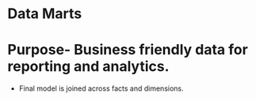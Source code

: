 # Data Marts
# Purpose- Business friendly data for reporting and analytics.
* Final model is joined across facts and dimensions.